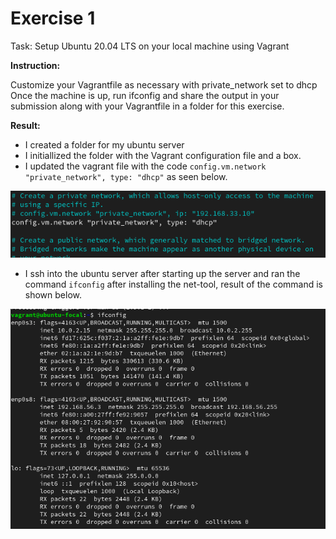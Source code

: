 # Exercise 1

Task: Setup Ubuntu 20.04 LTS on your local machine using Vagrant

**Instruction:**

Customize your Vagrantfile as necessary with private_network set to dhcp
Once the machine is up, run ifconfig and share the output in your submission along with your Vagrantfile in a folder for this exercise.

**Result:**

- I created a folder for my ubuntu server
- I initiallized the folder with the Vagrant configuration file and a box.
- I updated the vagrant file with the code `config.vm.network "private_network", type: "dhcp"` as seen below.

![dhcp](./dhcp.png)

- I ssh into the ubuntu server after starting up the server and ran the command `ifconfig` after installing the net-tool, result of the command is shown below.

![ifconfig](./ifconfig.png)

